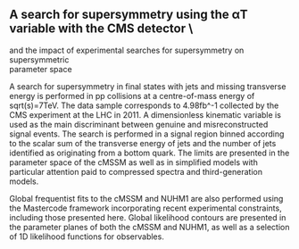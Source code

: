 ## A search for supersymmetry using the αT variable with the CMS detector \
and the impact of experimental searches for supersymmetry on supersymmetric \
parameter space

A search for supersymmetry in final states with jets and missing
transverse energy is performed in pp collisions at a centre-of-mass
energy of sqrt(s)=7TeV. The data sample corresponds to 4.98fb^-1 collected by
the CMS experiment at the LHC in 2011.  A dimensionless kinematic variable is
used as the main discriminant between genuine and misreconstructed signal
events. The search is performed in a signal region binned according to the
scalar sum of the transverse energy of jets and the number of jets identified as
originating from a bottom quark.  The limits are presented in the parameter
space of the cMSSM as well as in simplified models with particular
attention paid to compressed spectra and third-generation models.

Global frequentist fits to the cMSSM and NUHM1 are also performed
using the Mastercode framework incorporating recent experimental
constraints, including those presented here.  Global likelihood contours
are presented in the parameter planes of both the cMSSM and NUHM1,
as well as a selection of 1D likelihood functions for observables.
